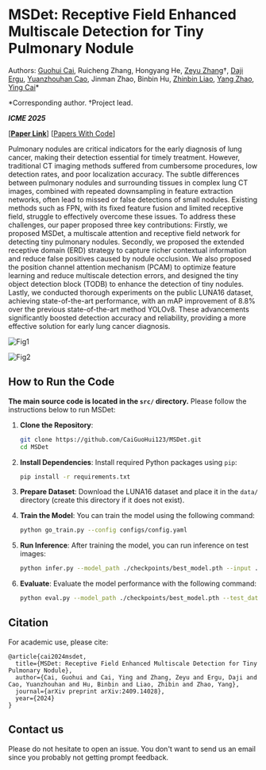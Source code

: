 # MSDet: Receptive Field Enhanced Multiscale Detection for Tiny Pulmonary Nodule

Authors: [Guohui Cai](https://github.com/CaiGuoHui123), Ruicheng Zhang, Hongyang He, [Zeyu Zhang](https://steve-zeyu-zhang.github.io/)†, [Daji Ergu](https://ieeexplore.ieee.org/author/37085795653), [Yuanzhouhan Cao](https://scholar.google.com/citations?user=-RBi2JcAAAAJ&hl=en), Jinman Zhao, Binbin Hu, [Zhinbin Liao](https://researchers.adelaide.edu.au/profile/zhibin.liao#), [Yang Zhao](https://yangyangkiki.github.io/), [Ying Cai](https://ieeexplore.ieee.org/author/37087137422)*

*Corresponding author. †Project lead.

<em><b>ICME 2025</b></em>

[[**Paper Link**](https://arxiv.org/abs/2409.14028)] [[Papers With Code](https://paperswithcode.com/paper/msdet-receptive-field-enhanced-multiscale)]

Pulmonary nodules are critical indicators for the early diagnosis of lung cancer, making their detection essential for timely treatment. However, traditional CT imaging methods suffered from cumbersome procedures, low detection rates, and poor localization accuracy. The subtle differences between pulmonary nodules and surrounding tissues in complex lung CT images, combined with repeated downsampling in feature extraction networks, often lead to missed or false detections of small nodules. Existing methods such as FPN, with its fixed feature fusion and limited receptive field, struggle to effectively overcome these issues. To address these challenges, our paper proposed three key contributions: Firstly, we proposed MSDet, a multiscale attention and receptive field network for detecting tiny pulmonary nodules. Secondly, we proposed the extended receptive domain (ERD) strategy to capture richer contextual information and reduce false positives caused by nodule occlusion. We also proposed the position channel attention mechanism (PCAM) to optimize feature learning and reduce multiscale detection errors, and designed the tiny object detection block (TODB) to enhance the detection of tiny nodules. Lastly, we conducted thorough experiments on the public LUNA16 dataset, achieving state-of-the-art performance, with an mAP improvement of 8.8% over the previous state-of-the-art method YOLOv8. These advancements significantly boosted detection accuracy and reliability, providing a more effective solution for early lung cancer diagnosis.

![Fig1](https://github.com/user-attachments/assets/75f026ea-7e28-4931-b58b-20ba7d9de9b5)



![Fig2](https://github.com/user-attachments/assets/6269e425-5987-4712-b9f9-eddff6238b85)

## How to Run the Code

**The main source code is located in the `src/` directory.** Please follow the instructions below to run MSDet:

1. **Clone the Repository**:
   ```bash
   git clone https://github.com/CaiGuoHui123/MSDet.git
   cd MSDet
   ```

2. **Install Dependencies**:
   Install required Python packages using `pip`:
   ```bash
   pip install -r requirements.txt
   ```

3. **Prepare Dataset**:
   Download the LUNA16 dataset and place it in the `data/` directory (create this directory if it does not exist).

4. **Train the Model**:
   You can train the model using the following command:
   ```bash
   python go_train.py --config configs/config.yaml
   ```

5. **Run Inference**:
   After training the model, you can run inference on test images:
   ```bash
   python infer.py --model_path ./checkpoints/best_model.pth --input ./test_images --output ./results
   ```

6. **Evaluate**:
   Evaluate the model performance with the following command:
   ```bash
   python eval.py --model_path ./checkpoints/best_model.pth --test_data ./test_data
   ```

## Citation

For academic use, please cite:
```
@article{cai2024msdet,
  title={MSDet: Receptive Field Enhanced Multiscale Detection for Tiny Pulmonary Nodule},
  author={Cai, Guohui and Cai, Ying and Zhang, Zeyu and Ergu, Daji and Cao, Yuanzhouhan and Hu, Binbin and Liao, Zhibin and Zhao, Yang},
  journal={arXiv preprint arXiv:2409.14028},
  year={2024}
}
```

## Contact us

Please do not hesitate to open an issue. You don't want to send us an email since you probably not getting prompt feedback.
